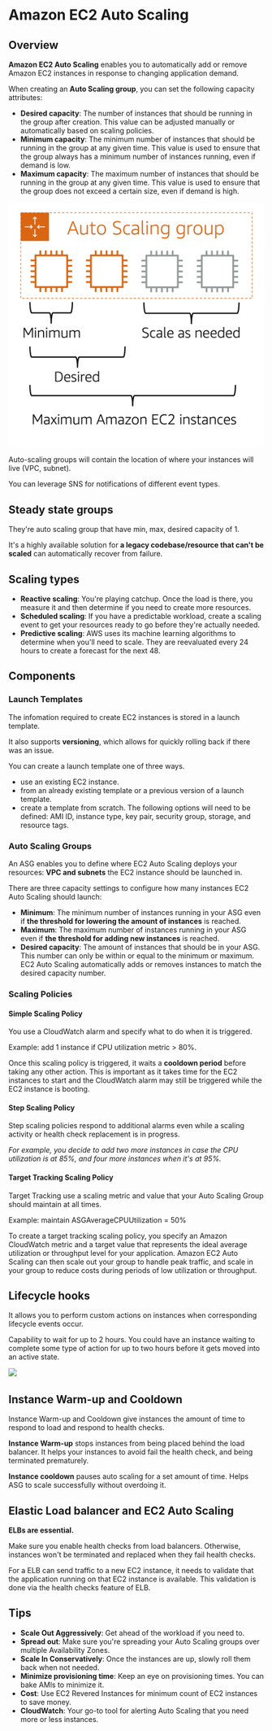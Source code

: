 # Amazon EC2 Auto Scaling

## Overview

**Amazon EC2 Auto Scaling** enables you to automatically add or remove Amazon EC2 instances in response to changing application demand.

When creating an **Auto Scaling group**, you can set the following capacity attributes:

- **Desired capacity**: The number of instances that should be running in the group after creation. This value can be adjusted manually or automatically based on scaling policies.
- **Minimum capacity**: The minimum number of instances that should be running in the group at any given time. This value is used to ensure that the group always has a minimum number of instances running, even if demand is low.
- **Maximum capacity**: The maximum number of instances that should be running in the group at any given time. This value is used to ensure that the group does not exceed a certain size, even if demand is high.

![](images/auto-scaling.jpg)

Auto-scaling groups will contain the location of where your instances will live (VPC, subnet).

You can leverage SNS for notifications of different event types.


## Steady state groups

They're auto scaling group that have min, max, desired capacity of 1.

It's a highly available solution for **a legacy codebase/resource that can't be scaled** can automatically recover from failure.


## Scaling types

- **Reactive scaling**: You're playing catchup. Once the load is there, you measure it and then determine if you need to create more resources.
- **Scheduled scaling**: If you have a predictable workload, create a scaling event to get your resources ready to go before they're actually needed.
- **Predictive scaling**: AWS uses its machine learning algorithms to determine when you'll need to scale. They are reevaluated every 24 hours to create a forecast for the next 48.


## Components

### Launch Templates

The infomation required to create EC2 instances is stored in a launch template.

It also supports **versioning**, which allows for quickly rolling back if there was an issue.

You can create a launch template one of three ways.

- use an existing EC2 instance.
- from an already existing template or a previous version of a launch template.
- create a template from scratch. The following options will need to be defined: AMI ID, instance type, key pair, security group, storage, and resource tags.


### Auto Scaling Groups

An ASG enables you to define where EC2 Auto Scaling deploys your resources: **VPC and subnets** the EC2 instance should be launched in.

There are three capacity settings to configure how many instances EC2 Auto Scaling should launch:

- **Minimum**: The minimum number of instances running in your ASG even if **the threshold for lowering the amount of instances** is reached.
- **Maximum**: The maximum number of instances running in your ASG even if **the threshold for adding new instances** is reached.
- **Desired capacity**: The amount of instances that should be in your ASG. This number can only be within or equal to the minimum or maximum. EC2 Auto Scaling automatically adds or removes instances to match the desired capacity number.


### Scaling Policies

#### Simple Scaling Policy

You use a CloudWatch alarm and specify what to do when it is triggered.

Example: add 1 instance if CPU utilization metric > 80%.

Once this scaling policy is triggered, it waits a **cooldown period** before taking any other action. This is important as it takes time for the EC2 instances to start and the CloudWatch alarm may still be triggered while the EC2 instance is booting.

#### Step Scaling Policy

Step scaling policies respond to additional alarms even while a scaling activity or health check replacement is in progress.

*For example, you decide to add two more instances in case the CPU utilization is at 85%, and four more instances when it's at 95%.*


#### Target Tracking Scaling Policy

Target Tracking use a scaling metric and value that your Auto Scaling Group should maintain at all times.

Example: maintain ASGAverageCPUUtilization = 50%

To create a target tracking scaling policy, you specify an Amazon CloudWatch metric and a target value that represents the ideal average utilization or throughput level for your application. Amazon EC2 Auto Scaling can then scale out your group to handle peak traffic, and scale in your group to reduce costs during periods of low utilization or throughput.


## Lifecycle hooks

It allows you to perform custom actions on instances when corresponding lifecycle events occur.

Capability to wait for up to 2 hours. You could have an instance waiting to complete some type of action for up to two hours before it gets moved into an active state.

![](https://docs.aws.amazon.com/images/autoscaling/ec2/userguide/images/lifecycle_hooks.png)


## Instance Warm-up and Cooldown

Instance Warm-up and Cooldown give instances the amount of time to respond to load and respond to health checks.

**Instance Warm-up** stops instances from being placed behind the load balancer. It helps your instances to avoid fail the health check, and being terminated prematurely.

**Instance cooldown** pauses auto scaling for a set amount of time. Helps ASG to scale successfully without overdoing it.


## Elastic Load balancer and EC2 Auto Scaling

**ELBs are essential.**

Make sure you enable health checks from load balancers. Otherwise, instances won't be terminated and replaced when they fail health checks.

For a ELB can send traffic to a new EC2 instance, it needs to validate that the application running on that EC2 instance is available. This validation is done via the health checks feature of ELB.


## Tips

- **Scale Out Aggressively**: Get ahead of the workload if you need to.
- **Spread out**: Make sure you're spreading your Auto Scaling groups over multiple Availability Zones.
- **Scale In Conservatively**: Once the instances are up, slowly roll them back when not needed.
- **Minimize provisioning time**: Keep an eye on provisioning times. You can bake AMls to minimize it.
- **Cost**: Use EC2 Revered Instances for minimum count of EC2 instances to save money.
- **CloudWatch**: Your go-to tool for alerting Auto Scaling that you need more or less instances.